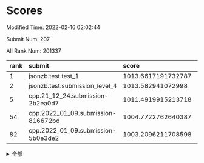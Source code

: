 # Scores

Modified Time: 2022-02-16 02:02:44

Submit Num: 207

All Rank Num: 201337

| rank |               submit               |       score        |       sigma        | pk_num |
| :--- | :--------------------------------- | :----------------- | :----------------- | :----- |
| 1    | jsonzb.test.test_1                 | 1013.6617191732787 | 0.8302592295383044 | 3883   |
| 2    | jsonzb.test.submission_level_4     | 1013.582941072998  | 0.806415713236702  | 3893   |
| 5    | cpp.21_12_24.submission-2b2ea0d7   | 1011.4919915213718 | 0.773616776414096  | 3888   |
| 54   | cpp.2022_01_09.submission-816672bd | 1004.7722762640387 | 0.7114998627887915 | 3891   |
| 82   | cpp.2022_01_09.submission-5b0e3de2 | 1003.2096211708598 | 0.7131575498283713 | 3892   |


<details>
<summary>全部</summary>

| rank |                 submit                 |       score        |       sigma        | pk_num |
| :--- | :------------------------------------- | :----------------- | :----------------- | :----- |
| 1    | jsonzb.test.test_1                     | 1013.6617191732787 | 0.8302592295383044 | 3883   |
| 2    | jsonzb.test.submission_level_4         | 1013.582941072998  | 0.806415713236702  | 3893   |
| 3    | gobigger.level_3.submission_level_3_5  | 1012.1264087022365 | 0.7885931715120198 | 3891   |
| 4    | gobigger.level_3.submission_level_3_45 | 1011.5054852050853 | 0.7806881889579871 | 3890   |
| 5    | cpp.21_12_24.submission-2b2ea0d7       | 1011.4919915213718 | 0.773616776414096  | 3888   |
| 6    | gobigger.level_3.submission_level_3_30 | 1011.3779000530618 | 0.7845691043850818 | 3890   |
| 7    | gobigger.level_3.submission_level_3_10 | 1011.3078727648924 | 0.7792548303683557 | 3895   |
| 8    | gobigger.level_3.submission_level_3_1  | 1011.3063931136968 | 0.770822719499449  | 3888   |
| 9    | gobigger.level_3.submission_level_3_20 | 1011.1581757386763 | 0.7830269681828644 | 3893   |
| 10   | gobigger.level_3.submission_level_3_23 | 1011.1026161075398 | 0.7669484603540391 | 3893   |
| 11   | gobigger.level_3.submission_level_3_24 | 1010.782906086432  | 0.750826784066573  | 3890   |
| 12   | gobigger.level_3.submission_level_3_26 | 1010.7493107303253 | 0.7707589046275453 | 3888   |
| 13   | gobigger.level_3.submission_level_3_41 | 1010.7058496455674 | 0.7588301539303848 | 3886   |
| 14   | gobigger.level_3.submission_level_3_7  | 1010.6637896959008 | 0.7519953205320202 | 3891   |
| 15   | gobigger.level_3.submission_level_3_35 | 1010.656029827629  | 0.7739105477529481 | 3886   |
| 16   | gobigger.level_3.submission_level_3_39 | 1010.616454492552  | 0.7458300622439011 | 3893   |
| 17   | gobigger.level_3.submission_level_3_16 | 1010.5962754946879 | 0.7560718767066809 | 3892   |
| 18   | gobigger.level_3.submission_level_3_29 | 1010.5447787310768 | 0.770380051170064  | 3889   |
| 19   | gobigger.level_3.submission_level_3_38 | 1010.4404065547061 | 0.7730052763938303 | 3890   |
| 20   | gobigger.level_3.submission_level_3_17 | 1010.2720937880036 | 0.7687070746300192 | 3892   |
| 21   | gobigger.level_3.submission_level_3_2  | 1010.2716012913794 | 0.7835087366570558 | 3894   |
| 22   | gobigger.level_3.submission_level_3_9  | 1010.263796761886  | 0.7862868237139861 | 3886   |
| 23   | gobigger.level_3.submission_level_3_31 | 1010.2225321585975 | 0.7548949503463441 | 3894   |
| 24   | gobigger.level_3.submission_level_3_48 | 1010.1639154455206 | 0.7630949752464558 | 3886   |
| 25   | gobigger.level_3.submission_level_3_21 | 1010.1416087577915 | 0.7735511737850972 | 3895   |
| 26   | gobigger.level_3.submission_level_3_18 | 1010.136238478652  | 0.7444504504794388 | 3893   |
| 27   | gobigger.level_3.submission_level_3_14 | 1010.0821311951612 | 0.7560596610880673 | 3896   |
| 28   | gobigger.level_3.submission_level_3_37 | 1010.0670588155881 | 0.7342437865429725 | 3894   |
| 29   | gobigger.level_3.submission_level_3_0  | 1009.9527225302834 | 0.8009807762726204 | 3889   |
| 30   | gobigger.level_3.submission_level_3_32 | 1009.7917132955023 | 0.7690392228077694 | 3888   |
| 31   | gobigger.level_3.submission_level_3_8  | 1009.7635288415642 | 0.7729352734230969 | 3897   |
| 32   | gobigger.level_3.submission_level_3_3  | 1009.7578952159664 | 0.7608231895511224 | 3887   |
| 33   | gobigger.level_3.submission_level_3_44 | 1009.7470839606513 | 0.7481442359761487 | 3890   |
| 34   | gobigger.level_3.submission_level_3_36 | 1009.7341812737396 | 0.7484171637513906 | 3895   |
| 35   | gobigger.level_3.submission_level_3_34 | 1009.7206830082395 | 0.7720422591016256 | 3892   |
| 36   | gobigger.level_3.submission_level_3_6  | 1009.6363038008614 | 0.739771860238266  | 3892   |
| 37   | gobigger.level_3.submission_level_3_47 | 1009.6338203320445 | 0.7408552389492679 | 3891   |
| 38   | gobigger.level_3.submission_level_3_42 | 1009.597627727911  | 0.7302683851235783 | 3891   |
| 39   | gobigger.level_3.submission_level_3_49 | 1009.5628202958626 | 0.7457406656358934 | 3890   |
| 40   | gobigger.level_3.submission_level_3_19 | 1009.5576067521937 | 0.7402650136931457 | 3894   |
| 41   | gobigger.level_3.submission_level_3_4  | 1009.5437302652459 | 0.7569058756361635 | 3889   |
| 42   | gobigger.level_3.submission_level_3_28 | 1009.4763064845135 | 0.753185637610917  | 3890   |
| 43   | gobigger.level_3.submission_level_3_13 | 1009.3450211555667 | 0.7649691191835462 | 3894   |
| 44   | gobigger.level_3.submission_level_3_22 | 1009.1878542476439 | 0.7494922932920248 | 3889   |
| 45   | gobigger.level_3.submission_level_3_43 | 1009.028798082761  | 0.7238096302137705 | 3891   |
| 46   | gobigger.level_3.submission_level_3_11 | 1009.0177036817315 | 0.7559228000023819 | 3890   |
| 47   | gobigger.level_3.submission_level_3_46 | 1008.9825103386746 | 0.7520043573732896 | 3894   |
| 48   | gobigger.level_3.submission_level_3_40 | 1008.9027238722832 | 0.7508389149336024 | 3888   |
| 49   | gobigger.level_3.submission_level_3_15 | 1008.7849549364652 | 0.74257354656122   | 3892   |
| 50   | gobigger.level_3.submission_level_3_25 | 1008.6080367656825 | 0.7364490547139303 | 3889   |
| 51   | gobigger.level_3.submission_level_3_27 | 1008.5844273750167 | 0.7497299741478664 | 3891   |
| 52   | gobigger.level_3.submission_level_3_12 | 1008.4200958269042 | 0.7544923228201634 | 3892   |
| 53   | gobigger.level_3.submission_level_3_33 | 1007.7036636211304 | 0.7215758360060915 | 3891   |
| 54   | cpp.2022_01_09.submission-816672bd     | 1004.7722762640387 | 0.7114998627887915 | 3891   |
| 55   | gobigger.level_1.submission_level_1_1  | 1004.6005095011229 | 0.71281442300148   | 3887   |
| 56   | gobigger.level_1.submission_level_1_4  | 1004.5709029454945 | 0.7253555859675795 | 3896   |
| 57   | gobigger.level_1.submission_level_1_26 | 1004.4077503717056 | 0.7179248414446686 | 3892   |
| 58   | gobigger.level_1.submission_level_1_44 | 1004.2804649838367 | 0.723892979699037  | 3888   |
| 59   | gobigger.level_1.submission_level_1_40 | 1004.2633693364055 | 0.7179152244782445 | 3893   |
| 60   | gobigger.level_1.submission_level_1_24 | 1004.229594589232  | 0.7239985771232346 | 3889   |
| 61   | gobigger.level_1.submission_level_1_20 | 1004.225075223111  | 0.7129397135104603 | 3889   |
| 62   | gobigger.level_1.submission_level_1_36 | 1004.1590401390896 | 0.7214685418881573 | 3882   |
| 63   | gobigger.level_1.submission_level_1_35 | 1004.1468311779917 | 0.714993716840471  | 3884   |
| 64   | gobigger.level_1.submission_level_1_43 | 1004.1433469249649 | 0.7291865103866788 | 3891   |
| 65   | gobigger.level_1.submission_level_1_49 | 1004.1245592016805 | 0.7087576098267723 | 3889   |
| 66   | gobigger.level_1.submission_level_1_12 | 1004.0847052182013 | 0.7299241889281834 | 3891   |
| 67   | gobigger.level_1.submission_level_1_22 | 1003.941699467588  | 0.7252508681560974 | 3894   |
| 68   | gobigger.level_1.submission_level_1_13 | 1003.8628470058225 | 0.7309740088757894 | 3890   |
| 69   | gobigger.level_1.submission_level_1_9  | 1003.7839610909225 | 0.7221308073257937 | 3888   |
| 70   | gobigger.level_1.submission_level_1_30 | 1003.7558990319875 | 0.7148925038866583 | 3890   |
| 71   | gobigger.level_1.submission_level_1_2  | 1003.7172697335865 | 0.7247218147168082 | 3893   |
| 72   | gobigger.level_1.submission_level_1_34 | 1003.7095326308096 | 0.7190366363866959 | 3886   |
| 73   | gobigger.level_1.submission_level_1_10 | 1003.5153091694317 | 0.7185590047413308 | 3891   |
| 74   | gobigger.level_1.submission_level_1_37 | 1003.5143066861517 | 0.7240754387461731 | 3887   |
| 75   | gobigger.level_1.submission_level_1_47 | 1003.4856217543304 | 0.7281844653399298 | 3890   |
| 76   | gobigger.level_1.submission_level_1_5  | 1003.3920156852862 | 0.7219998774369702 | 3889   |
| 77   | gobigger.level_1.submission_level_1_45 | 1003.386711854912  | 0.7070651871973891 | 3893   |
| 78   | gobigger.level_1.submission_level_1_31 | 1003.298112157653  | 0.7126642499836704 | 3895   |
| 79   | gobigger.level_1.submission_level_1_33 | 1003.2717001510366 | 0.7246909514690003 | 3891   |
| 80   | gobigger.level_1.submission_level_1_21 | 1003.2457409968283 | 0.718400090700308  | 3887   |
| 81   | gobigger.level_1.submission_level_1_17 | 1003.2450047945176 | 0.7043963544803017 | 3896   |
| 82   | cpp.2022_01_09.submission-5b0e3de2     | 1003.2096211708598 | 0.7131575498283713 | 3892   |
| 83   | gobigger.level_1.submission_level_1_15 | 1003.2091457589174 | 0.7105239349886778 | 3889   |
| 84   | gobigger.level_1.submission_level_1_41 | 1003.178966646351  | 0.7177930992962311 | 3888   |
| 85   | gobigger.level_1.submission_level_1_27 | 1003.1136048992449 | 0.7246043696633973 | 3891   |
| 86   | gobigger.level_1.submission_level_1_18 | 1003.110241089751  | 0.7174261669724702 | 3890   |
| 87   | gobigger.level_1.submission_level_1_0  | 1003.0849490159326 | 0.7083113652053307 | 3889   |
| 88   | gobigger.level_1.submission_level_1_48 | 1003.06872206768   | 0.7253137981772573 | 3886   |
| 89   | gobigger.level_1.submission_level_1_46 | 1003.0173092229132 | 0.7148179664225168 | 3893   |
| 90   | gobigger.level_1.submission_level_1_16 | 1002.9086210407766 | 0.7342715334221771 | 3895   |
| 91   | gobigger.level_1.submission_level_1_3  | 1002.8612243253085 | 0.7038853313070481 | 3896   |
| 92   | gobigger.level_1.submission_level_1_6  | 1002.7569777355649 | 0.7153017680642983 | 3891   |
| 93   | gobigger.level_1.submission_level_1_11 | 1002.7436757415874 | 0.7134731762243102 | 3890   |
| 94   | gobigger.level_1.submission_level_1_23 | 1002.7357940228118 | 0.7085132735886012 | 3892   |
| 95   | gobigger.level_1.submission_level_1_8  | 1002.5431565802205 | 0.7154191614404075 | 3893   |
| 96   | gobigger.level_1.submission_level_1_39 | 1002.437398367714  | 0.7231451622902129 | 3893   |
| 97   | gobigger.level_1.submission_level_1_14 | 1002.3767652577184 | 0.7080637162379776 | 3890   |
| 98   | gobigger.level_1.submission_level_1_7  | 1002.3540440772148 | 0.7086775778524386 | 3893   |
| 99   | gobigger.level_1.submission_level_1_19 | 1002.1159191605927 | 0.7147406112711847 | 3886   |
| 100  | gobigger.level_1.submission_level_1_32 | 1002.0822772912551 | 0.7193225936296576 | 3892   |
| 101  | gobigger.level_1.submission_level_1_29 | 1002.0132194678112 | 0.7279676034204074 | 3890   |
| 102  | gobigger.level_1.submission_level_1_38 | 1001.9507751615047 | 0.7113799979628871 | 3888   |
| 103  | gobigger.level_1.submission_level_1_28 | 1001.9444740992146 | 0.7080563304486392 | 3893   |
| 104  | gobigger.level_1.submission_level_1_25 | 1001.8992340871109 | 0.7005914814000022 | 3891   |
| 105  | gobigger.level_1.submission_level_1_42 | 1001.8821770368558 | 0.7146742927470442 | 3893   |
| 106  | gobigger.random.submission_random_17   | 997.4386992091822  | 0.7050977069365163 | 3893   |
| 107  | gobigger.random.submission_random_25   | 997.416316126926   | 0.704085090870813  | 3893   |
| 108  | gobigger.random.submission_random_29   | 996.8775551760899  | 0.7004728519045353 | 3887   |
| 109  | gobigger.random.submission_random_47   | 996.7974192034757  | 0.7174754633385516 | 3887   |
| 110  | gobigger.random.submission_random_21   | 996.7523848518666  | 0.7136563092347752 | 3887   |
| 111  | gobigger.random.submission_random_44   | 996.6915824119127  | 0.7070594511530236 | 3891   |
| 112  | gobigger.random.submission_random_33   | 996.6598300513106  | 0.7188857624371604 | 3887   |
| 113  | gobigger.random.submission_random_37   | 996.601027519924   | 0.7056732448557248 | 3892   |
| 114  | gobigger.random.submission_random_0    | 996.593513332282   | 0.7159116485998659 | 3886   |
| 115  | gobigger.random.submission_random_2    | 996.4779427195203  | 0.7207096801675485 | 3892   |
| 116  | gobigger.random.submission_random_41   | 996.4651707730187  | 0.7140441116957863 | 3894   |
| 117  | gobigger.random.submission_random_43   | 996.4146908264232  | 0.7130156875005079 | 3891   |
| 118  | gobigger.random.submission_random_16   | 996.2860556540613  | 0.6982785612103863 | 3892   |
| 119  | gobigger.random.submission_random_12   | 996.2376562091665  | 0.7234349382746248 | 3889   |
| 120  | gobigger.random.submission_random_8    | 996.2281404418121  | 0.7046295950618706 | 3889   |
| 121  | gobigger.random.submission_random_40   | 996.2071911471268  | 0.7015382078155881 | 3889   |
| 122  | gobigger.random.submission_random_7    | 996.1643945046027  | 0.7233534301457653 | 3892   |
| 123  | gobigger.random.submission_random_3    | 996.1381436764032  | 0.7138920817100103 | 3897   |
| 124  | gobigger.random.submission_random_14   | 996.1379738471439  | 0.705477348017226  | 3892   |
| 125  | gobigger.random.submission_random_28   | 996.1360439964508  | 0.7169601825813051 | 3890   |
| 126  | gobigger.random.submission_random_11   | 996.1169619445361  | 0.7151390696409122 | 3892   |
| 127  | gobigger.random.submission_random_10   | 996.0943893172062  | 0.6922243063547033 | 3891   |
| 128  | gobigger.random.submission_random_32   | 995.9376888734415  | 0.7048361119835764 | 3893   |
| 129  | gobigger.random.submission_random_30   | 995.9165692092283  | 0.7141526239781085 | 3891   |
| 130  | gobigger.random.submission_random_39   | 995.859937270326   | 0.7153421851680072 | 3888   |
| 131  | gobigger.random.submission_random_42   | 995.8512361820967  | 0.7064730298565195 | 3887   |
| 132  | gobigger.random.submission_random_23   | 995.8510054393694  | 0.7094325752551764 | 3886   |
| 133  | gobigger.random.submission_random_46   | 995.8357665966674  | 0.7146149522830557 | 3889   |
| 134  | gobigger.random.submission_random_36   | 995.8266460097792  | 0.719375560916177  | 3885   |
| 135  | gobigger.random.submission_random_4    | 995.8221810177936  | 0.7198088215901003 | 3891   |
| 136  | gobigger.random.submission_random_24   | 995.7770136506044  | 0.7054147666823366 | 3893   |
| 137  | gobigger.random.submission_random_48   | 995.7232272357143  | 0.7087531598980429 | 3895   |
| 138  | gobigger.random.submission_random_34   | 995.7157230839467  | 0.7349345678516189 | 3897   |
| 139  | gobigger.random.submission_random_5    | 995.7127256227226  | 0.714736658953896  | 3888   |
| 140  | gobigger.random.submission_random_38   | 995.6160454220308  | 0.6932801556217082 | 3892   |
| 141  | gobigger.random.submission_random_6    | 995.5741163131527  | 0.7028946471288774 | 3891   |
| 142  | gobigger.random.submission_random_26   | 995.5681062781715  | 0.7338963096859713 | 3893   |
| 143  | gobigger.random.submission_random_9    | 995.5640993837233  | 0.7000728263641144 | 3892   |
| 144  | gobigger.random.submission_random_1    | 995.5625824561002  | 0.7271244223227619 | 3887   |
| 145  | gobigger.random.submission_random_31   | 995.522596962924   | 0.7005727194662089 | 3886   |
| 146  | gobigger.random.submission_random_15   | 995.4329226595589  | 0.7152683814632655 | 3890   |
| 147  | gobigger.random.submission_random_20   | 995.4029468343538  | 0.7027518019562193 | 3889   |
| 148  | gobigger.random.submission_random_45   | 995.3299744670265  | 0.7230267781241635 | 3889   |
| 149  | gobigger.random.submission_random_18   | 995.2267423793033  | 0.7244755324527618 | 3893   |
| 150  | gobigger.random.submission_random_19   | 995.1968589738561  | 0.709841035587212  | 3894   |
| 151  | gobigger.random.submission_random_49   | 995.0456219071432  | 0.7129409001327519 | 3886   |
| 152  | gobigger.random.submission_random_13   | 994.8906885991904  | 0.7178019437058272 | 3894   |
| 153  | gobigger.random.submission_random_27   | 994.7044671436145  | 0.7029110459745822 | 3895   |
| 154  | gobigger.random.submission_random_22   | 994.5865138434051  | 0.7283092715476955 | 3895   |
| 155  | gobigger.random.submission_random_35   | 994.3570966830571  | 0.7217823123255178 | 3884   |
| 156  | gobigger.level_2.submission_level_2_26 | 994.2634411202915  | 0.7347273316123968 | 3892   |
| 157  | gobigger.level_2.submission_level_2_39 | 994.0939440865757  | 0.7210513413427476 | 3887   |
| 158  | gobigger.level_2.submission_level_2_30 | 993.8079064807323  | 0.7382685601441875 | 3888   |
| 159  | gobigger.level_2.submission_level_2_4  | 993.769106342577   | 0.7181290259313315 | 3888   |
| 160  | gobigger.level_2.submission_level_2_9  | 993.6897659735898  | 0.7185386711514797 | 3893   |
| 161  | gobigger.level_2.submission_level_2_23 | 993.5215248007815  | 0.7231783027954019 | 3890   |
| 162  | gobigger.level_2.submission_level_2_31 | 993.458269855399   | 0.7221812451506293 | 3892   |
| 163  | gobigger.level_2.submission_level_2_2  | 993.4572647577733  | 0.7359317934439584 | 3886   |
| 164  | gobigger.level_2.submission_level_2_27 | 993.2847024869454  | 0.7218913358917982 | 3885   |
| 165  | gobigger.level_2.submission_level_2_21 | 993.0591374603636  | 0.7470754891347665 | 3890   |
| 166  | gobigger.level_2.submission_level_2_37 | 992.9161008389312  | 0.7311668687358668 | 3889   |
| 167  | gobigger.level_2.submission_level_2_10 | 992.9066403662556  | 0.759666003144333  | 3887   |
| 168  | gobigger.level_2.submission_level_2_29 | 992.7334768589353  | 0.7545829891535906 | 3890   |
| 169  | gobigger.level_2.submission_level_2_1  | 992.6836646720654  | 0.7233303682475283 | 3890   |
| 170  | gobigger.level_2.submission_level_2_33 | 992.5397524145374  | 0.7350984703019899 | 3893   |
| 171  | gobigger.level_2.submission_level_2_6  | 992.5278753251163  | 0.7490052779559062 | 3894   |
| 172  | gobigger.level_2.submission_level_2_49 | 992.5243414306707  | 0.7359448066931222 | 3891   |
| 173  | gobigger.level_2.submission_level_2_22 | 992.4591554787329  | 0.7369484112491596 | 3888   |
| 174  | gobigger.level_2.submission_level_2_34 | 992.4162594229614  | 0.7346264111625342 | 3896   |
| 175  | gobigger.level_2.submission_level_2_16 | 992.4090267775313  | 0.749532805978477  | 3891   |
| 176  | gobigger.level_2.submission_level_2_5  | 992.38002439833    | 0.7372448115185509 | 3893   |
| 177  | gobigger.level_2.submission_level_2_44 | 992.3358059559844  | 0.756635422717553  | 3893   |
| 178  | gobigger.level_2.submission_level_2_45 | 992.3115156232396  | 0.7239038369293719 | 3888   |
| 179  | gobigger.level_2.submission_level_2_18 | 992.3087915812075  | 0.7240891634378143 | 3887   |
| 180  | gobigger.level_2.submission_level_2_15 | 992.197547834247   | 0.7381228303982724 | 3887   |
| 181  | gobigger.level_2.submission_level_2_24 | 992.1556941670116  | 0.7388088546990829 | 3883   |
| 182  | gobigger.level_2.submission_level_2_8  | 992.1525690343568  | 0.7331435590656725 | 3894   |
| 183  | gobigger.level_2.submission_level_2_36 | 992.1137799792031  | 0.7545091267401735 | 3895   |
| 184  | gobigger.level_2.submission_level_2_40 | 991.8690888694284  | 0.7330551166966709 | 3889   |
| 185  | gobigger.level_2.submission_level_2_7  | 991.645807300615   | 0.7456248079728561 | 3890   |
| 186  | gobigger.level_2.submission_level_2_46 | 991.6166866275703  | 0.7671815040945771 | 3895   |
| 187  | gobigger.level_2.submission_level_2_19 | 991.5886368678857  | 0.7422241852502852 | 3893   |
| 188  | gobigger.level_2.submission_level_2_43 | 991.562633992822   | 0.7537963021280277 | 3889   |
| 189  | gobigger.level_2.submission_level_2_11 | 991.5373016293191  | 0.7558022663587026 | 3890   |
| 190  | gobigger.level_2.submission_level_2_41 | 991.4673896691324  | 0.7788360722496387 | 3895   |
| 191  | gobigger.level_2.submission_level_2_28 | 991.3581963404346  | 0.748817133808545  | 3890   |
| 192  | gobigger.level_2.submission_level_2_48 | 991.3340395768523  | 0.7624312394605254 | 3891   |
| 193  | gobigger.level_2.submission_level_2_35 | 991.295825597736   | 0.7532243297034334 | 3894   |
| 194  | gobigger.level_2.submission_level_2_17 | 991.2541124631143  | 0.7536238731075107 | 3893   |
| 195  | gobigger.level_2.submission_level_2_47 | 991.1880591799966  | 0.7579353000527174 | 3886   |
| 196  | gobigger.level_2.submission_level_2_25 | 991.0641263653288  | 0.7474586402670622 | 3891   |
| 197  | gobigger.level_2.submission_level_2_12 | 990.9918039238148  | 0.7411750898941998 | 3894   |
| 198  | gobigger.level_2.submission_level_2_38 | 990.8494544518304  | 0.7448921073764069 | 3894   |
| 199  | gobigger.level_2.submission_level_2_32 | 990.6233188377703  | 0.7769609325101124 | 3892   |
| 200  | gobigger.level_2.submission_level_2_0  | 990.5792581199923  | 0.7752416026972042 | 3889   |
| 201  | gobigger.level_2.submission_level_2_42 | 990.5751401531403  | 0.7804970994464975 | 3890   |
| 202  | gobigger.level_2.submission_level_2_20 | 990.5307718940012  | 0.745324911150803  | 3889   |
| 203  | gobigger.level_2.submission_level_2_14 | 990.3790805949601  | 0.7412350631642737 | 3893   |
| 204  | gobigger.level_2.submission_level_2_3  | 990.3297759234418  | 0.769065933752546  | 3894   |
| 205  | gobigger.level_2.submission_level_2_13 | 990.2213888726643  | 0.7540503746690637 | 3889   |
| 206  | gobigger.none.submission_none_1        | 979.09560722527    | 1.259806632526492  | 3886   |
| 207  | gobigger.none.submission_none_0        | 976.2330001976776  | 1.4619107533260867 | 3888   |

</details>